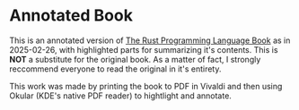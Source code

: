 # Annotated Book

This is an annotated version of [The Rust Programming Language Book](https://doc.rust-lang.org/book/) as in 2025-02-26, with highlighted parts for summarizing it's contents.
This is **NOT** a substitute for the original book. As a matter of fact, I strongly reccommend everyone to read the original in it's entirety.

This work was made by printing the book to PDF in Vivaldi and then using Okular (KDE's native PDF reader) to hightlight and annotate.
